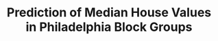 ---
layout: page
title: Prediction of Median House Values in Philadelphia Block Groups
description: Predict Philadelphia house values with spatial lag, spatial error and geographically weighted regression (GWR).
img: assets/img/space-autocorrelate.png
redirect: ../assets/html/prediction_of_median_house_values.pdf
importance: 6
category: Predictive Modeling and Analysis
---